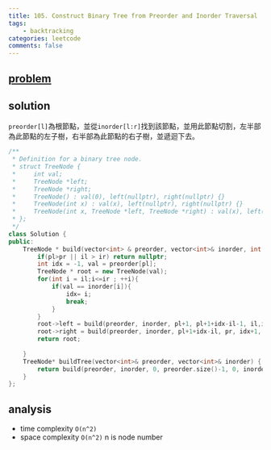 ```yaml
---
title: 105. Construct Binary Tree from Preorder and Inorder Traversal
tags:  
    - backtracking
categories: leetcode
comments: false
---
```


## [problem](https://leetcode.com/problems/construct-binary-tree-from-preorder-and-inorder-traversal/)


## solution

`preorder[l]`為根節點，並從`inorder[l:r]`找到該節點，並用此節點切割，左半部為此節點的左子樹，右半部為此節點的右子樹，並遞迴下去。

```c++
/**
 * Definition for a binary tree node.
 * struct TreeNode {
 *     int val;
 *     TreeNode *left;
 *     TreeNode *right;
 *     TreeNode() : val(0), left(nullptr), right(nullptr) {}
 *     TreeNode(int x) : val(x), left(nullptr), right(nullptr) {}
 *     TreeNode(int x, TreeNode *left, TreeNode *right) : val(x), left(left), right(right) {}
 * };
 */
class Solution {
public:
    TreeNode * build(vector<int> & preorder, vector<int>& inorder, int pl, int pr, int il, int ir){
        if(pl>pr || il > ir) return nullptr;
        int idx = -1, val = preorder[pl];
        TreeNode * root = new TreeNode(val);
        for(int i = il;i<=ir ; ++i){
            if(val == inorder[i]){
                idx= i;
                break;
            }
        }
        root->left = build(preorder, inorder, pl+1, pl+1+idx-il-1, il,idx-1) ;
        root->right = build(preorder, inorder, pl+1+idx-il, pr, idx+1, ir);
        return root;
        
    }
    TreeNode* buildTree(vector<int>& preorder, vector<int>& inorder) {
        return build(preorder, inorder, 0, preorder.size()-1, 0, inorder.size()-1);    
    }
};
```

## analysis
- time complexity `O(n^2)`
- space complexity `O(n^2)`  n is node number